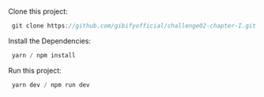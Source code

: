 Clone this project:

```js
 git clone https://github.com/gibifyofficial/challenge02-chapter-I.git
```
Install the Dependencies:

```js
 yarn / npm install
```
Run this project:

```js
 yarn dev / npm run dev
```


